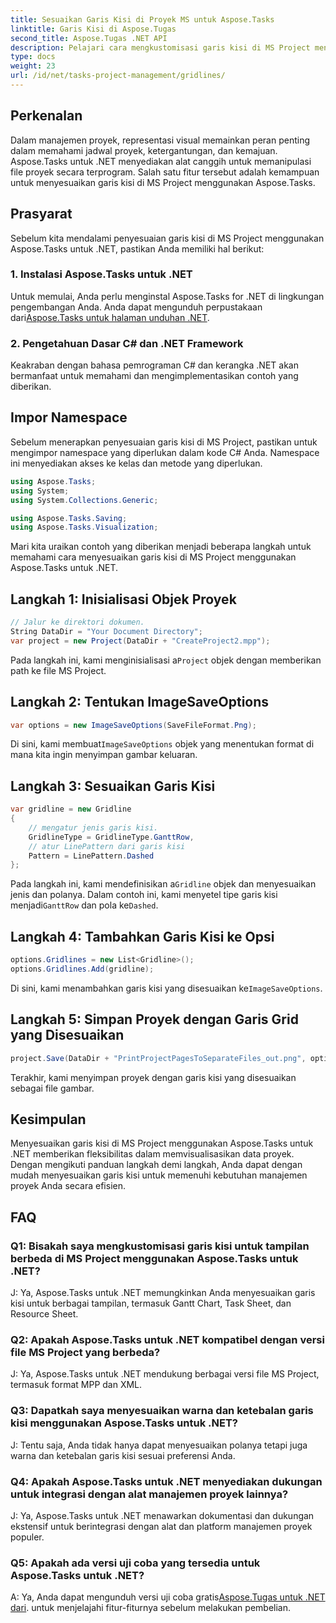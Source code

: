 ```yaml
---
title: Sesuaikan Garis Kisi di Proyek MS untuk Aspose.Tasks
linktitle: Garis Kisi di Aspose.Tugas
second_title: Aspose.Tugas .NET API
description: Pelajari cara mengkustomisasi garis kisi di MS Project menggunakan Aspose.Tasks untuk .NET. Tingkatkan visualisasi dan manajemen proyek Anda dengan langkah-langkah yang mudah diikuti.
type: docs
weight: 23
url: /id/net/tasks-project-management/gridlines/
---
```

## Perkenalan

Dalam manajemen proyek, representasi visual memainkan peran penting dalam memahami jadwal proyek, ketergantungan, dan kemajuan. Aspose.Tasks untuk .NET menyediakan alat canggih untuk memanipulasi file proyek secara terprogram. Salah satu fitur tersebut adalah kemampuan untuk menyesuaikan garis kisi di MS Project menggunakan Aspose.Tasks.

## Prasyarat

Sebelum kita mendalami penyesuaian garis kisi di MS Project menggunakan Aspose.Tasks untuk .NET, pastikan Anda memiliki hal berikut:

### 1. Instalasi Aspose.Tasks untuk .NET

 Untuk memulai, Anda perlu menginstal Aspose.Tasks for .NET di lingkungan pengembangan Anda. Anda dapat mengunduh perpustakaan dari[Aspose.Tasks untuk halaman unduhan .NET](https://releases.aspose.com/tasks/net/).

### 2. Pengetahuan Dasar C# dan .NET Framework

Keakraban dengan bahasa pemrograman C# dan kerangka .NET akan bermanfaat untuk memahami dan mengimplementasikan contoh yang diberikan.

## Impor Namespace

Sebelum menerapkan penyesuaian garis kisi di MS Project, pastikan untuk mengimpor namespace yang diperlukan dalam kode C# Anda. Namespace ini menyediakan akses ke kelas dan metode yang diperlukan.

```csharp
using Aspose.Tasks;
using System;
using System.Collections.Generic;

using Aspose.Tasks.Saving;
using Aspose.Tasks.Visualization;

```

Mari kita uraikan contoh yang diberikan menjadi beberapa langkah untuk memahami cara menyesuaikan garis kisi di MS Project menggunakan Aspose.Tasks untuk .NET.

## Langkah 1: Inisialisasi Objek Proyek

```csharp
// Jalur ke direktori dokumen.
String DataDir = "Your Document Directory";
var project = new Project(DataDir + "CreateProject2.mpp");
```

 Pada langkah ini, kami menginisialisasi a`Project` objek dengan memberikan path ke file MS Project.

## Langkah 2: Tentukan ImageSaveOptions

```csharp
var options = new ImageSaveOptions(SaveFileFormat.Png);
```

 Di sini, kami membuat`ImageSaveOptions` objek yang menentukan format di mana kita ingin menyimpan gambar keluaran.

## Langkah 3: Sesuaikan Garis Kisi

```csharp
var gridline = new Gridline
{
	// mengatur jenis garis kisi.
	GridlineType = GridlineType.GanttRow, 
	// atur LinePattern dari garis kisi
	Pattern = LinePattern.Dashed
};
```

 Pada langkah ini, kami mendefinisikan a`Gridline` objek dan menyesuaikan jenis dan polanya. Dalam contoh ini, kami menyetel tipe garis kisi menjadi`GanttRow` dan pola ke`Dashed`.

## Langkah 4: Tambahkan Garis Kisi ke Opsi

```csharp
options.Gridlines = new List<Gridline>();
options.Gridlines.Add(gridline);
```

 Di sini, kami menambahkan garis kisi yang disesuaikan ke`ImageSaveOptions`.

## Langkah 5: Simpan Proyek dengan Garis Grid yang Disesuaikan

```csharp
project.Save(DataDir + "PrintProjectPagesToSeparateFiles_out.png", options);
```

Terakhir, kami menyimpan proyek dengan garis kisi yang disesuaikan sebagai file gambar.

## Kesimpulan

Menyesuaikan garis kisi di MS Project menggunakan Aspose.Tasks untuk .NET memberikan fleksibilitas dalam memvisualisasikan data proyek. Dengan mengikuti panduan langkah demi langkah, Anda dapat dengan mudah menyesuaikan garis kisi untuk memenuhi kebutuhan manajemen proyek Anda secara efisien.

## FAQ

### Q1: Bisakah saya mengkustomisasi garis kisi untuk tampilan berbeda di MS Project menggunakan Aspose.Tasks untuk .NET?

J: Ya, Aspose.Tasks untuk .NET memungkinkan Anda menyesuaikan garis kisi untuk berbagai tampilan, termasuk Gantt Chart, Task Sheet, dan Resource Sheet.

### Q2: Apakah Aspose.Tasks untuk .NET kompatibel dengan versi file MS Project yang berbeda?

J: Ya, Aspose.Tasks untuk .NET mendukung berbagai versi file MS Project, termasuk format MPP dan XML.

### Q3: Dapatkah saya menyesuaikan warna dan ketebalan garis kisi menggunakan Aspose.Tasks untuk .NET?

J: Tentu saja, Anda tidak hanya dapat menyesuaikan polanya tetapi juga warna dan ketebalan garis kisi sesuai preferensi Anda.

### Q4: Apakah Aspose.Tasks untuk .NET menyediakan dukungan untuk integrasi dengan alat manajemen proyek lainnya?

J: Ya, Aspose.Tasks untuk .NET menawarkan dokumentasi dan dukungan ekstensif untuk berintegrasi dengan alat dan platform manajemen proyek populer.

### Q5: Apakah ada versi uji coba yang tersedia untuk Aspose.Tasks untuk .NET?

 A: Ya, Anda dapat mengunduh versi uji coba gratis[Aspose.Tugas untuk .NET dari](https://forum.aspose.com/c/tasks/15). untuk menjelajahi fitur-fiturnya sebelum melakukan pembelian.